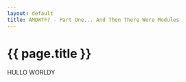 ```yaml
---
layout: default
title: AMDWTF? - Part One... And Then There Were Modules
---
```


{{ page.title }}
================
HULLO WORLDY
